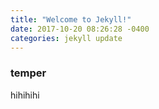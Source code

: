 ```yaml
---
title: "Welcome to Jekyll!"
date: 2017-10-20 08:26:28 -0400
categories: jekyll update
---
```


### temper
hihihihi